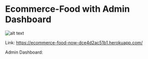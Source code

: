 # Ecommerce-Food with Admin Dashboard

![alt text](https://ashmoz.com/assets/project3-919db41d.png)


Link:
https://ecommerce-food-now-dce4d2ac51b1.herokuapp.com/

Admin Dashboard:

